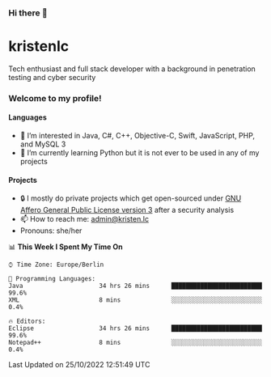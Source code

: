 ### Hi there 👋

# kristenlc

Tech enthusiast and full stack developer with a background in penetration testing and cyber security

### Welcome to my profile!

#### Languages
- 👀 I’m interested in Java, C#, C++, Objective-C, Swift, JavaScript, PHP, and MySQL 3
- 📖 I’m currently learning Python but it is not ever to be used in any of my projects

#### Projects
- 🔒 I mostly do private projects which get open-sourced under [GNU Affero General Public License version 3](https://www.fsf.org/bulletin/2021/fall/the-fundamentals-of-the-agplv3) after a security analysis
- 📫 How to reach me: admin@kristen.lc
- Pronouns: she/her

<!--START_SECTION:waka-->
📊 **This Week I Spent My Time On** 

```text
⌚︎ Time Zone: Europe/Berlin

💬 Programming Languages: 
Java                     34 hrs 26 mins      █████████████████████████   99.6% 
XML                      8 mins              ░░░░░░░░░░░░░░░░░░░░░░░░░   0.4%

🔥 Editors: 
Eclipse                  34 hrs 26 mins      █████████████████████████   99.6% 
Notepad++                8 mins              ░░░░░░░░░░░░░░░░░░░░░░░░░   0.4%

```


 Last Updated on 25/10/2022 12:51:49 UTC
<!--END_SECTION:waka-->
